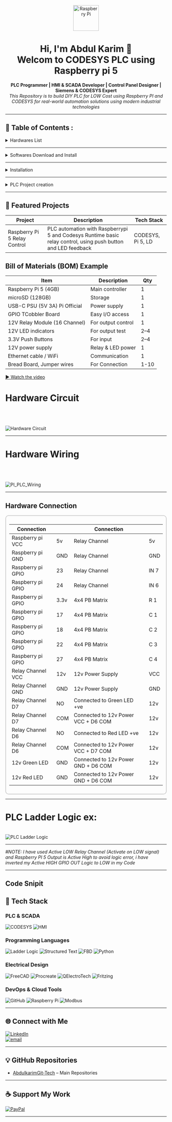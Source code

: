<!-- GitHub Profile README for a Professional PLC & Automation Engineer -->

<p align="center">
  <img src="https://upload.wikimedia.org/wikipedia/en/c/cb/Raspberry_Pi_Logo.svg" alt="Raspberry Pi" width="80"/>
</p>


<h1 align="center">Hi, I'm Abdul Karim 👋<br>Welcom to CODESYS PLC using Raspberry pi 5 </h1>

<p align="center">
  <strong>PLC Programmer | HMI & SCADA Developer | Control Panel Designer | Siemens & CODESYS Expert</strong><br>
  <i>This Repository is to build DIY PLC for LOW Cost using Raspberry PI and CODESYS for real-world automation solutions using modern industrial technologies</i>
</p>

---

## 💼 Table of Contents :

<details>
  <summary>Hardwares List</summary>
  
- Raspberry Pi 5 (4GB or 8GB)
- microSD card (16GB or higher, Class 10) #Installed PI OS 64 / If not see Installation
- Power supply (USB-C, 5V 3A+)
- Ethernet cable (for stable communication)
- Breadboard
- Jumper wires
- Optional: GPIO-connected 12V push buttons, LED indicators (via relay/level shifter)
- Optional: Raspberry pi TCobbler if using breadboard
- Optional: High voltage appliances (AC/DC)
- Optional: Power Adapter (0-36V DC)
  
</details>
  
---

<details>
  <summary>Softwares Download and Install</summary>
  
- Download and Install [Raspberry Pi Imager](https://downloads.raspberrypi.org/imager/imager_latest.exe) for Windows
- Download and Install [CODESYS](https://store.codesys.com/en/codesys-control-for-raspberry-pi-sl.html) for Windows
- Download and Install [CODESYS Control for Raspberry Pi SL](https://store.codesys.com/en/codesys-control-for-raspberry-pi-sl.html) (SoftPLC runtime) for Windows
- Download and Install [PUTTY](https://www.chiark.greenend.org.uk/~sgtatham/putty/latest.html) on Windows
- Download and Install [WinSCP](https://winscp.net/download/WinSCP-6.5.1-Setup.exe/download) for manual installation
- Download [CODESYS License (free demo or paid full)](https://store.codesys.com/en/codesys-control-for-raspberry-pi-sl.html)
  
</details>

---

<details>
  <summary>Installation</summary>

  &nbsp;&nbsp;&nbsp;&nbsp;
  <details>
    <summary>&nbsp;&nbsp;&nbsp;&nbsp;&nbsp;&nbsp;&nbsp;&nbsp;&nbsp;&nbsp;&nbsp;&nbsp;&nbsp;Raspberry pi Setup</summary>
      &nbsp;&nbsp;&nbsp;&nbsp;
      <details>
        <summary>&nbsp;&nbsp;&nbsp;&nbsp;&nbsp;&nbsp;&nbsp;&nbsp;&nbsp;&nbsp;&nbsp;&nbsp;&nbsp;&nbsp;&nbsp;&nbsp;&nbsp;&nbsp;&nbsp;&nbsp;&nbsp;&nbsp;&nbsp;&nbsp;&nbsp;&nbsp;&nbsp;&nbsp;&nbsp;&nbsp;Install Raspberry PI OS     </summary>
    
  <h2 align="center">Install Raspberry PI OS 64 into Raspberry PI 5 (RAM more than 4GB)</h2>
    
    - Rasoberry PI 5
    - Micro-SD Card (atleast 16GB) 
    - USB SD Card Reader 
  <!--
  -->
    
    - Open PI Imager
      - Flash “Raspberry Pi OS 64-bit (Lite or Desktop)” to SD card and config additional settings before FLASH.

<table>
  <tr>
    <td align="center">
      <sub>Open PI Imager</sub><br/>&nbsp;
      <img src="Images/PI_Imager.png" alt="PI_Imager" width="900"/>
    </td>
    <td align="center">
      <sub>Choose Device</sub><br/>&nbsp;
      <img src="Images/PI_Choose_Device.png" alt="PI_Choose_Device" width="900"/>
    </td>
    <td align="center">
      <sub>Choose OS</sub><br/>&nbsp;
      <img src="Images/PI_Choose_OS.png" alt="PI_Choose_OS" width="900"/>
    </td>
  </tr>
   <tr>
    <td align="center">
      <sub>Select Storage</sub><br/>&nbsp;
      <img src="Images/PI_Choose_Storage.png" alt="PI_Choose_Storage" width="900"/>
    </td>
    <td align="center">
      <sub>Edit Settings</sub><br/>&nbsp;
      <img src="Images/PI_Choose_Next.png" alt="PI_Choose_Next" width="900"/>
    </td>
    <td align="center">
      <sub>Configure OS</sub><br/>&nbsp;
      <img src="Images/PI_OS_Config.png" alt="PI_OS_Config" width="900" height="220"/>
    </td>
  </tr>
   <tr>
    <td align="center">
      <sub>Enable SSH and Save</sub><br/>&nbsp;
      <img src="Images/PI_Enable_SSH.png" alt="PI_Enable_SSH" width="900" height="220"/>
    </td>
    <td align="center">
      <sub>OS Writing</sub><br/>&nbsp;
      <img src="Images/PI_OS_Writing.png" alt="PI_OS_Writing" width="900"/>
    </td>
    <td align="center">
      <sub>OS Verifying</sub><br/>&nbsp;
      <img src="Images/PI_OS_Verifying.png" alt="PI_OS_Verifying" width="900"/>
    </td>
  </tr>
</table>
<h2 align="center">Once finished Remove SD Card and insert into pi 5<br> ↓ <br/>PUTTY Setup</h2>
</details>

&nbsp;&nbsp;&nbsp;&nbsp;
<details>
        <summary>&nbsp;&nbsp;&nbsp;&nbsp;&nbsp;&nbsp;&nbsp;&nbsp;&nbsp;&nbsp;&nbsp;&nbsp;&nbsp;&nbsp;&nbsp;&nbsp;&nbsp;&nbsp;&nbsp;&nbsp;&nbsp;&nbsp;&nbsp;&nbsp;&nbsp;&nbsp;&nbsp;&nbsp;&nbsp;&nbsp;PUTTY Setup</summary>

      Once PI OS 64/32 Installed on raspberry pi 5
        Open PUTTY and Login with raspberrypi.local -> Click OK
          - Login as: Your pi ID
          - Password: Your pi password 
          # Note password not visible
<table>
  <tr>
    <td align="center">
      <sub>PUTTY Login</sub><br/>&nbsp;
      <img src="Images/PI_PUTTY_Config_OS.png" alt="PI_OS_Writing" width="900" height="400"/>
    </td>
    <td align="center">
      <sub>PUTTY pi Login</sub><br/>&nbsp;
      <img src="Images/PI_Login_Successfully.png" alt="PI_OS_Verifying" width="900" height="400"/>
    </td>
  </tr>
</table>

        # After successfully logged in get your pi IP
        
          - ifconfig or hostname -I (Keep the IP of your PI similar like Ex: 192.168.xxx.xx)
          - sudo apt update && sudo apt upgrade -y   
 
# To Enable VNC Check below Code snippet

<p>
    <sub>sudo raspi-config<br/>↓</sub><br>&nbsp;
  &nbsp;&nbsp;&nbsp;&nbsp;&nbsp;&nbsp;
    <img src="Images/PI_PUTTY_VNC_Config.png" alt="VNC_Config" width="950" height="250"/>
</p>

<p>
    <sub>Click Down Arrow key on keyboad to select "Interface Options"<br>- Use Right Arrow key on keyboard to select "SELECT" Click Enter<br> ↓</sub><br>&nbsp;
    <img src="Images/PI_VNC_Config_1.png" alt="VNC" width="700" height="400"/>
</p>

---

<p>
    <sub>- Use Down Arrow key on keyboard to select VNC<br>- Use Right Arrow key to Select the option click enter and enter again <br>↓</sub><br>&nbsp;
    <img src="Images/PI_VNC_Config_2.png" alt="VNC_Config" width="700" height="400"/>
</p>

---

<p>
    <sub>- Use Right Arrow key to Select "YES" and Enter <br>↓</sub><br>&nbsp;
    <img src="Images/PI_VNC_Enable.png" alt="VNC_Enable" width="700" height="400"/><br>
    <sub>--> To finsh the setup use Right arrow key 2 times select Finish and click Enter on keyboard</sub><br/>
</p>

<h2>To apply the changes Reboot pi: "sudo reboot"</h2>
<h2 align="center">Once Completed<br> ↓ <br/>Open VNC</h2>
</details>

&nbsp;&nbsp;&nbsp;&nbsp;
<details>
        <summary>&nbsp;&nbsp;&nbsp;&nbsp;&nbsp;&nbsp;&nbsp;&nbsp;&nbsp;&nbsp;&nbsp;&nbsp;&nbsp;&nbsp;&nbsp;&nbsp;&nbsp;&nbsp;&nbsp;&nbsp;&nbsp;&nbsp;&nbsp;&nbsp;&nbsp;&nbsp;&nbsp;&nbsp;&nbsp;&nbsp;Connect VNC with Raspbery pi</summary>

      Open VNC on Windows
      Login with raspberrypi.local -> Click Enter
        - User: Your pi ID
        - Password: Your pi password
        - Open Terminal
        - Update Pi (sudo apt update && sudo apt upgrade -y)
        - sudo shutdown now (To Shutdown Pi)

<p>
    <img src="Images/PI_VNC_Connect_ID_Pasw.png" alt="VNC_Connect" width="700" height="400"/><br>
    <img src="Images/PI_ls.png" alt="VNC_pi_Terminal" width="700" height="400"/><br>
</p>

# Raspberry Pi is ready to use
   </details>
 </details>

  &nbsp;&nbsp;&nbsp;&nbsp;
  <details>
    <summary>&nbsp;&nbsp;&nbsp;&nbsp;&nbsp;&nbsp;&nbsp;&nbsp;&nbsp;&nbsp;&nbsp;&nbsp;&nbsp;Install CODESYS Control Runtime on Raspberry pi</summary><br/>
    &nbsp;&nbsp;&nbsp;&nbsp;&nbsp;&nbsp;&nbsp;&nbsp;&nbsp;&nbsp;&nbsp;&nbsp;&nbsp;
  <details>
        <summary>&nbsp;&nbsp;&nbsp;&nbsp;&nbsp;&nbsp;&nbsp;&nbsp;&nbsp;&nbsp;&nbsp;&nbsp;&nbsp;&nbsp;&nbsp;&nbsp;&nbsp;&nbsp;&nbsp;&nbsp;&nbsp;&nbsp;&nbsp;&nbsp;&nbsp;&nbsp;&nbsp;&nbsp;&nbsp;&nbsp;&nbsp;&nbsp;&nbsp;&nbsp;&nbsp;&nbsp;&nbsp;&nbsp;&nbsp;&nbsp;&nbsp;&nbsp;&nbsp;&nbsp;&nbsp;&nbsp;&nbsp;&nbsp;&nbsp;&nbsp;&nbsp;&nbsp;&nbsp;&nbsp;&nbsp;&nbsp;&nbsp;&nbsp;&nbsp;&nbsp;Install CODESYS Control Runtime from Windows</summary>
    
  # Install CODESYS Control Runtime from Windows
    
    - Open CODESYS Development System on Windows
    - From CODESYS Development System:
      
      - Go to Tools → Package Manager / Codesys Installer → Browse search below listed 4 package and install
        - ✅ CODESYS Control for Raspberry Pi SL
        - ✅ CODESYS Edge Gateway for Linux
        - ✅ CODESYS Control SL Extension Package
        - ✅ CODESYS SL Deploy Tool
        
    - Boot your Pi with the OS
    - Ensure it's connected to the same network as your PC
    
    - On your Windows PC, open CODESYS Development System
    
    - Go to Tools → Device Installer
    - Install Raspberry Pi runtime:
    - Menu: Tools → Update Raspberry Pi
    - Enter your Pi IP address
    - Provide username (pi) and password (raspberry or your custom)
    
  # It will install runtime over SSH
     
     - In CODESYS → Go to:
     - Tools → CODESYS Control for Raspberry Pi → Update Raspberry Pi
     - Enter your Raspberry Pi’s IP address
     - Choose:
      - Login: pi ( Your ID or default)
      - Password: raspberry (default; change if needed)
      - Select the Demo License (free, 2-hour runtime)
      - Wait for the runtime to install — success message will appear.

  #  Activate License (optional)
    - You can run a demo version (2 hours runtime).
    - For production: Buy license from CODESYS Store and activate via License Manager.
    
  <!--
  -->
  </details>
 

  <details>
        <summary>&nbsp;&nbsp;&nbsp;&nbsp;&nbsp;&nbsp;&nbsp;&nbsp;&nbsp;&nbsp;&nbsp;&nbsp;&nbsp;&nbsp;&nbsp;&nbsp;&nbsp;&nbsp;&nbsp;&nbsp;&nbsp;&nbsp;&nbsp;&nbsp;&nbsp;&nbsp;&nbsp;&nbsp;&nbsp;&nbsp;&nbsp;&nbsp;&nbsp;&nbsp;&nbsp;&nbsp;&nbsp;&nbsp;&nbsp;&nbsp;&nbsp;&nbsp;&nbsp;&nbsp;&nbsp;&nbsp;&nbsp;&nbsp;&nbsp;&nbsp;&nbsp;&nbsp;&nbsp;&nbsp;&nbsp;&nbsp;&nbsp;&nbsp;&nbsp;&nbsp;Manual Installation from Raspberry Pi</summary>
  
  # Manual Installation from Raspberry Pi
    Choose anyone ( I'm using VNC, you can use anyone process is same)
      
      -  External Monitor
      -  VNC Software laptop
      -  PUTTY

    - Download or Locate "CODESYS Control for Raspberry Pi SL.deb" file on Windows folder
      Ex: C:\Program Files\CODESYS 3.5.21.0\CODESYS\CODESYS Control for Raspberry PI\Delivery\raspberry

    - Open WinSCP, login with:
    - Host: Your Pi’s ip or rapberrypi.local
    - User: Your ID
    - Password: Your password
    - ✅ Drag & drop the .deb file to any folder (Ex: Downloads).
---

<p>
    <sub>WinSCP Login</sub><br/>&nbsp;
    &nbsp;&nbsp;&nbsp;&nbsp;&nbsp;&nbsp;
    <br><img src="Images/PI_WinSCP_Login.png" alt="WinSCP_Login"/>
</p>

---

<p>
    <sub>Locate ".deb" file into your PC, Drag & Drop into pi Folder "Downloads"</sub><br/>&nbsp;
  &nbsp;&nbsp;&nbsp;&nbsp;&nbsp;&nbsp;
    <img src="Images/PI_WinSCP_Find_.deb_File_Copy.png" alt="WinSCp_Copy"/>
</p>

---

<p>
    <sub>After Successfully Copied ".deb" file into pi folder</sub><br/>&nbsp;
  &nbsp;&nbsp;&nbsp;&nbsp;&nbsp;&nbsp;
    <img src="Images/PI_WinSCP_.deb_File_Copy.png" alt="WinSCP_Copied"/>
</p>

---
  
  # Follow Below Step to Install and Run CODESYS Runtime Successfully
        Open PuTTY / VNC:
          - Enter ip of your Raspberry Pi
          - Login:
            - Username: Your ID
            - Password: Your password

        # PI Comand line (Update pi if needed "sudo apt update && sudo apt upgrade -y")
        - Locate The copied file .deb (Use below command)
        
            > ls (Pi folders)

            > cd Downloads (Copied file folder: you can "cd" where you have copied the ".deb" file)
            
            > ls (You will see .deb file Ex: codesyscontrol_raspberry_4.15.0.0_all.deb)
            
            > sudo dpkg -i [codesyscontrol_raspberry_4.15.0.0_all.deb] ( [] Rename with yours file name)

            > sudo systemctl status codesyscontrol (Check PLC Status Active or Dead)

            > cd (Come back to Starting section)

            > sudo systemctl start codesyscontrol (manual Start PLC Runtime)

            > sudo systemctl status codesyscontrol (#it will show Active)

            > sudo systemctl stop codesyscontrol (#it will stop PLC)
            
  <h3>My PLC already Running so i Turned it Off then Turned it On</h3>    
  
  ![VNC_PI_PLC](Images/PI_PLC_Runtime_Install%20and%20Run.png)
  
  # Congrats you have successfully installed CODESYS Runtime into your pi 5
  </details>
  </details>
</details>

---

<details>
  <summary>PLC Project creation</summary><br/>
  &nbsp;&nbsp;&nbsp;&nbsp;&nbsp;&nbsp;&nbsp;&nbsp;&nbsp;&nbsp;&nbsp;&nbsp;&nbsp;

  <details>
    <summary>&nbsp;&nbsp;&nbsp;&nbsp;&nbsp;&nbsp;&nbsp;&nbsp;&nbsp;&nbsp;&nbsp;&nbsp;&nbsp;Create a New PLC Project</summary><br/>
    &nbsp;&nbsp;&nbsp;&nbsp;&nbsp;&nbsp;&nbsp;&nbsp;&nbsp;&nbsp;&nbsp;&nbsp;&nbsp;

  # Create a New PLC Project
      Go to: File → New Project → Standard Project
      Select device:
        CODESYS Control for Raspberry Pi 64 SL (64 bit)
        Choose programming language: Ladder Diagram (LD), ST, etc.

<p>
    <sub>Project Creation: Go to: File → New Project → Standard Project</sub><br/>&nbsp;
    &nbsp;&nbsp;&nbsp;&nbsp;&nbsp;&nbsp;
    <br><img src="Images/PI_CODESYS_Project_Creation.png" alt="WinSCP_Login"/>
</p>

---

<p>
    <sub>Select the Device :<br> If no Hardware : WIN v3 64 <br> If using pi 64 : pi 64 SL </sub><br/>&nbsp;
  &nbsp;&nbsp;&nbsp;&nbsp;&nbsp;&nbsp;
    <br><img src="Images/PI_CODESYS_Project_Hardware_v.png" alt="WinSCp_Copy"/>
</p>

---

<p>
    <sub>Choose the logic lagnuage: I'm using "LD"</sub><br/>&nbsp;
  &nbsp;&nbsp;&nbsp;&nbsp;&nbsp;&nbsp;
    <br><img src="Images/PI_CODESYS_Project_language.png" alt="WinSCP_Copied"/>
</p>

---

<p>
    <sub>Programming Environment</sub><br/>&nbsp;
  &nbsp;&nbsp;&nbsp;&nbsp;&nbsp;&nbsp;
  <br>Left side Device's/ POU's/ Modules | Middle LD logic page | Right side LD logic Tools | Upper side Menu &nbsp;<br/>
  &nbsp;&nbsp;&nbsp;&nbsp;&nbsp;&nbsp;
    <br><img src="Images/PI_CODESYS_Package_Environment.png" alt="WinSCP_Copied"/>
</p>

</details>

  <details>
    <summary>&nbsp;&nbsp;&nbsp;&nbsp;&nbsp;&nbsp;&nbsp;&nbsp;&nbsp;&nbsp;&nbsp;&nbsp;&nbsp;Setup PLC Development Environment without Raspberry pi</summary><br/>
    &nbsp;&nbsp;&nbsp;&nbsp;&nbsp;&nbsp;&nbsp;&nbsp;&nbsp;&nbsp;&nbsp;&nbsp;&nbsp;

# Setup PLC Development Environment without Raspberry pi

      - If no hardware select Simulation 
      - Click login -> Click Start
      - If have hardware no need to select Simulation

<p>
    <sub> After  Writing Logic Go to : File → Save → Generate Code (F11) to Compile <br> Down side you can see if there is any Error or Not</sub><br/>&nbsp;
    &nbsp;&nbsp;&nbsp;&nbsp;&nbsp;&nbsp;
    <br><img src="Images/PI_CODESYS_LED_Compile.png" alt="WinSCP_Login"/>
</p>

---

<p>
    <sub>After Compilation Go to : Online → Click Simulation → Click Login</sub><br/>&nbsp;
  &nbsp;&nbsp;&nbsp;&nbsp;&nbsp;&nbsp;
    <br><img src="Images/PI_CODESYS_LED_Simulation.png" alt="WinSCp_Copy"/>
</p>

---

<p>
    <sub>You'll see Application in Stop Mode To Run the Code : Ciick on ▶ Play button</sub><br/>&nbsp;
  &nbsp;&nbsp;&nbsp;&nbsp;&nbsp;&nbsp;
    <br><img src="Images/PI_CODESYS_LED_Login.png" alt="WinSCP_Copied"/>
</p>

---

<p>
    <sub>You'll see Application in Run Mode <br></sub><br/>&nbsp;
  &nbsp;&nbsp;&nbsp;&nbsp;&nbsp;&nbsp;
    <br><img src="Images/PI_CODESYS_LED_Run%20Mode.png" alt="WinSCP_Copied"/>
</p>

---

<p>
    <sub>To Change the I/O's : click on → Prepfered value it will show TRUE / FALSE : Click Ctrl + F7 to change the Input state</sub><br/>&nbsp;
  &nbsp;&nbsp;&nbsp;&nbsp;&nbsp;&nbsp;
    <br><img src="Images/PI_CODESYS_LED_ladder.png" alt="WinSCP_Copied"/>
</p>

---

<p>
    <sub>You can see the Output Change : <br> Output LED Turned ON</sub><br/>&nbsp;
  &nbsp;&nbsp;&nbsp;&nbsp;&nbsp;&nbsp;
    <br><img src="Images/PI_CODESYS_LED_NO-LED.png" alt="WinSCP_Copied"/>
</p>

---

<p>
    <sub>Again click on → Prepfered value it will show TRUE / FALSE : Click Ctrl + F7 to change the Input state</sub><br/>&nbsp;
  &nbsp;&nbsp;&nbsp;&nbsp;&nbsp;&nbsp;
    <br><img src="Images/PI_CODESYS_LED_ON-OFF-LED.png" alt="WinSCP_Copied"/>
</p>

---

<p>
    <sub>You can see the Output Change : <br> Output LED Turned OFF</sub><br/>&nbsp;
  &nbsp;&nbsp;&nbsp;&nbsp;&nbsp;&nbsp;
    <br><img src="Images/PI_CODESYS_LED_OFF.png" alt="WinSCP_Copied"/>
</p>

  </details>

  <details>
    <summary>&nbsp;&nbsp;&nbsp;&nbsp;&nbsp;&nbsp;&nbsp;&nbsp;&nbsp;&nbsp;&nbsp;&nbsp;&nbsp;Setup PLC Development Environment for Raspberry pi</summary><br/>
    &nbsp;&nbsp;&nbsp;&nbsp;&nbsp;&nbsp;&nbsp;&nbsp;&nbsp;&nbsp;&nbsp;&nbsp;&nbsp;

  # Setup PLC Development Environment for Raspberry pi

    Go to: PLC PRG(PRG): Write down your PLC code -> Save it -> Click Generate code to compile

    - Add devices:
      - GPIO (Digital Input/Output)
      - Modbus, Ethernet/IP, etc. (if needed)
      - Map GPIOs (I/O Configuration)
      - Under “Device → Raspberry Pi GPIOs”
      
---

<p>
    <sub>Write your PLC code → Click Generate code to compile and Save</sub><br/>&nbsp;
  &nbsp;&nbsp;&nbsp;&nbsp;&nbsp;&nbsp;
    <br><img src="Images/PI_PLC_ladder_logic.png" alt="PI_PLC"/>
</p>

---

<p>
    <sub>Go to GPIOs → GPIO Parameters → Double click to Asign GPIO as INPUT or OUTPUT</sub><br/>&nbsp;
  
  &nbsp;&nbsp;&nbsp;&nbsp;&nbsp;&nbsp;
    <br><img src="Images/PI_PLC_Define_GPIO_Parameters.png" alt="GPIO_Parameter"/>
  
  &nbsp;&nbsp;&nbsp;&nbsp;&nbsp;&nbsp;
    <br><img src="Images/PI_PLC_Define_GPIO_Parameters_IOs.png" alt="GPIO_Parameter_IO"/>
</p>

---

<p>
    <sub>GPIO IO Maping → Double click on variable → Click Application → PLC PRG → Click the Ladder Logic I/Os and OK <br># Note : Asign Digital Input & Output Seperately</sub><br/>&nbsp;
  &nbsp;&nbsp;&nbsp;&nbsp;&nbsp;&nbsp;
    <br><img src="Images/PI_PLC_Define_GPIO_IO_maping.png" alt="GPIO_IO_maping"/>
  &nbsp;&nbsp;&nbsp;&nbsp;&nbsp;&nbsp;
    <br><img src="Images/PI_PLC_Define_GPIO_IO_maping_Completed.png" alt="GPIO_IO_maping"/>
</p>

---

<p>
    <sub>Right click on Application → Add Object → Visualization click Active and OK</sub><br/>&nbsp;
  &nbsp;&nbsp;&nbsp;&nbsp;&nbsp;&nbsp;
    <br><img src="Images/PI_PLC_HMI_Visualization.png" alt="HMI"/>
</p>

---

<p>
    <sub>Go to Visualization → Drag and Drop icons → Double Click on variable → Click 3 dots → Application → PLC PRG → Click the Ladder Logic I/Os and OK <br> Do it for all HMI icons <br></sub><br/>&nbsp;
  &nbsp;&nbsp;&nbsp;&nbsp;&nbsp;&nbsp;
    <br><img src="Images/PI_PLC_HMI_Visualization_Setup.png" alt="HMI_Setup"/>
</p>

---

<p>
    <sub>Go to deploy Control → Click → Scan → click on Pi IP → Give User name and Password → Click Connect : <br> It will show connected (pi connected to CODESYS)</sub><br/>&nbsp;
  &nbsp;&nbsp;&nbsp;&nbsp;&nbsp;&nbsp;
    <br><img src="Images/PI_PLC_LD_Deploy%20Control.png" alt="Deploy_Control"/>
  &nbsp;&nbsp;&nbsp;&nbsp;&nbsp;&nbsp;
    <br><img src="Images/PI_PLC_LD_Deploy Control_PI Connection.png" alt="PI_Connected_CODESYS"/>
</p>

---

<p>
    <sub>Go to Device → Scan Network → Click raspberrypi and OK</sub><br/>&nbsp;
  &nbsp;&nbsp;&nbsp;&nbsp;&nbsp;&nbsp;
    <br><img src="Images/PI_PLC_LD_Device%20Scan%20Network.png" alt="Device_Network"/>
    &nbsp;&nbsp;&nbsp;&nbsp;&nbsp;&nbsp;
    <br><img src="Images/PI_PLC_LD_Device Scan Network_Connected.png" alt="Device_Network_Connected"/>
</p>

---

<p>
    <sub>Go to Taskber → Right click on Drop Down → Right Click on .64 and Start PLC</sub><br/>&nbsp;
  &nbsp;&nbsp;&nbsp;&nbsp;&nbsp;&nbsp;
    <br><img src="Images/Start_PLC.png" alt="Start_PLC"/>
</p>

---

<p>
    <sub>Go to Online : → It will ask for CODESYS login ID and Password → Enter →  PLC will be in STOP Mode → Ciick on ▶ Play button → PLC will be in RUN mode</sub><br/>&nbsp;
  &nbsp;&nbsp;&nbsp;&nbsp;&nbsp;&nbsp;
    <br><img src="Images/PI_PLC_Login.png" alt="Compile_LD"/>
  &nbsp;&nbsp;&nbsp;&nbsp;&nbsp;&nbsp;
    <br><img src="Images/PI_PLC_Compilation_Login.png" alt="RUN_LD"/>
    &nbsp;&nbsp;&nbsp;&nbsp;&nbsp;&nbsp;
    <br><img src="Images/PI_PLC_RUN_Mode.png" alt="RUN_LD"/>
</p>


  # Your Raspberry Pi is now a fully running PLC using CODESYS!

  </details>
</details>

---

## 📁 Featured Projects

| Project       | Description      | Tech Stack |
|---------------|------------------|----------------|
|Raspberry Pi 5 Relay Control| PLC automation with Raspberrypi 5 and Codesys Runtime basic relay control, using push button and LED feedback | CODESYS, Pi 5, LD |

<h2>Bill of Materials (BOM) Example</h2>

| Item                           | Description        | Qty |
| ------------------------------ | ------------------ | --- |
| Raspberry Pi 5 (4GB)           | Main controller    | 1   |
| microSD (128GB)                | Storage            | 1   |
| USB-C PSU (5V 3A) Pi Official  | Power supply       | 1   |
| GPIO TCobbler Board            | Easy I/O access    | 1   |
| 12V Relay Module (16 Channel)  | For output control | 1   |
| 12V LED indicators             | For output test    | 2–4 |
| 3.3V Push Buttons              | For input          | 2–4 |
| 12V power supply               | Relay & LED power  | 1   |
| Ethernet cable / WiFi          | Communication      | 1   |
| Bread Board, Jumper wires      | For Connection     | 1-10|

[▶️ Watch the video](https://github.com/AbdulkarimGit-Tech/Raspberry-Pi-PLC/blob/380e6ad52285033cf51c794ff301bf7d8a179ed5/Project/Pi_PLC_Working.mp4)

# Hardware Circuit <br/>&nbsp;
<p>
  &nbsp;&nbsp;&nbsp;&nbsp;&nbsp;&nbsp;
    <br><img src="Project/PI_PLC_Hardware_Circuit.png" alt="Hardware Circuit"/>
</p>

---

 # Hardware Wiring <br/>&nbsp;
<p>
  &nbsp;&nbsp;&nbsp;&nbsp;&nbsp;&nbsp;
    <br><img src="Project/PI_PLC_Hardware_Wiring.jpg" alt="PI_PLC_Wiring"/>
</p>

---


<h2>Hardware Connection</h2>

<div style="border: 2px solid #ccc; border-radius: 10px; padding: 10px; overflow-x: auto;">
  
<table>
  <thead>
    <tr>
      <th>Connection</th>
      <th></th>
      <th>Connection</th>
      <th></th>
    </tr>
  </thead>
  <tbody>
    <tr><td>Raspberry pi VCC</td><td>5v</td><td>Relay Channel</td><td>5v</td></tr>
    <tr><td>Raspberry pi GND</td><td>GND</td><td>Relay Channel</td><td>GND</td></tr>
    <tr><td>Raspberry pi GPIO</td><td>23</td><td>Relay Channel</td><td>IN 7</td></tr>
    <tr><td>Raspberry pi GPIO</td><td>24</td><td>Relay Channel</td><td>IN 6</td></tr>
    <tr><td>Raspberry pi GPIO</td><td>3.3v</td><td>4x4 PB Matrix</td><td>R 1</td></tr>
    <tr><td>Raspberry pi GPIO</td><td>17</td><td>4x4 PB Matrix</td><td>C 1</td></tr>
    <tr><td>Raspberry pi GPIO</td><td>18</td><td>4x4 PB Matrix</td><td>C 2</td></tr>
    <tr><td>Raspberry pi GPIO</td><td>22</td><td>4x4 PB Matrix</td><td>C 3</td></tr>
    <tr><td>Raspberry pi GPIO</td><td>27</td><td>4x4 PB Matrix</td><td>C 4</td></tr>
    <tr><td>Relay Channel VCC</td><td>12v</td><td>12v Power Supply</td><td>VCC</td></tr>
    <tr><td>Relay Channel GND</td><td>GND</td><td>12v Power Supply</td><td>GND</td></tr>
    <tr><td>Relay Channel D7</td><td>NO</td><td>Connected to Green LED +ve</td><td>12v</td></tr>
    <tr><td>Relay Channel D7</td><td>COM</td><td>Connected to 12v Power VCC + D6 COM</td><td>12v</td></tr>
    <tr><td>Relay Channel D6</td><td>NO</td><td>Connected to Red LED +ve</td><td>12v</td></tr>
    <tr><td>Relay Channel D6</td><td>COM</td><td>Connected to 12v Power VCC + D7 COM</td><td>12v</td></tr>
    <tr><td>12v Green LED</td><td>GND</td><td>Connected to 12v Power GND + D6 COM</td><td>12v</td></tr>
    <tr><td>12v Red LED</td><td>GND</td><td>Connected to 12v Power GND + D6 COM</td><td>12v</td></tr>
  </tbody>
</table>

</div>

---

# PLC Ladder Logic ex:

<p>
  &nbsp;&nbsp;&nbsp;&nbsp;&nbsp;&nbsp;
    <br><img src="Project/PI_PLC_ladder_logic.png" alt="PLC Ladder Logic"/>
</p>

---

<i>#NOTE: I have used Active LOW Relay Channel (Activate on LOW signal) and Raspberry PI 5 Output is Active High to avoid logic error, i have inverted my Active HIGH GPIO OUT Logic to LOW in my Code</i>

---

## Code Snipit

## 🔌 Tech Stack

### PLC & SCADA
![CODESYS](https://img.shields.io/badge/CODESYS-red?style=flat)
![HMI](https://img.shields.io/badge/CODESYS-red?style=flat)


### Programming Languages
![Ladder Logic](https://img.shields.io/badge/Ladder--Logic-yellow?style=flat)
![Structured Text](https://img.shields.io/badge/Structured--Text-orange?style=flat)
![FBD](https://img.shields.io/badge/FBD-blueviolet?style=flat)
![Python](https://img.shields.io/badge/Python-3776AB?style=flat&logo=python)

### Electrical Design
![FreeCAD](https://img.shields.io/badge/FreeCAD-2E3A59?style=flat&logo=freecad&logoColor=white)
![Procreate](https://img.shields.io/badge/Procreate-111111?style=flat&logo=procreate&logoColor=white)
![QElectroTech](https://img.shields.io/badge/QElectroTech-005F87?style=flat&logo=electrical-engineering&logoColor=white)
![Fritzing](https://img.shields.io/badge/Fritzing-E74C3C?style=flat&logo=fritzing&logoColor=white)

<!-- ![AutoCAD](https://img.shields.io/badge/AutoCAD-E34F26?style=flat&logo=autodesk&logoColor=white) -->

### DevOps & Cloud Tools
![GitHub](https://img.shields.io/badge/github-%23121011.svg?style=flat&logo=github&logoColor=white)
![Raspberry Pi](https://img.shields.io/badge/-Raspberry_Pi-C51A4A?style=flat&logo=Raspberry-Pi)
![Modbus](https://img.shields.io/badge/Modbus-005f9e?style=flat)

---

## 🌐 Connect with Me

[![LinkedIn](https://img.shields.io/badge/LinkedIn-%230077B5.svg?logo=linkedin&logoColor=white)](https://linkedin.com/in/abdulkarimmiddya)  
[![email](https://img.shields.io/badge/Email-D14836?logo=gmail&logoColor=white)](mailto:abdulkarimmiddya108@gmail.com) 

---

## 💡 GitHub Repositories

- [AbdulkarimGit-Tech](https://github.com/AbdulkarimGit-Tech/AbdulkarimGit-Tech) – Main Repositories


---

## ☕ Support My Work

[![PayPal](https://img.shields.io/badge/Donate-PayPal-blue?style=for-the-badge&logo=paypal)](https://paypal.me/abdulkarimmiddya108@gmail.com)

---

<!-- Proudly built with real-world hands-on experience. Engineering Automation, One Project at a Time. -->
